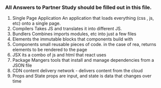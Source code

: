 ### All Answers to Partner Study should be filled out in this file.

1. Single Page Application
  An application that loads everything (css , js, etc) onto a single page.
2. Compilers
  Takes JS and translates it into different JS.
3. Bundlers
  Combines imports modules, etc into just a few files
4. Elements
  the immutable blocks that components build with
5. Components
  small reusable pieces of code. in the case of rea, returns elements to be rendered to the page
6. JSX
  its a combo of js and html that react uses
7. Package Mangers
  tools that install and manage dependencies
 from a JSON file
8. CDN
  content delivery network - delivers content from the cloud
9. Props and State
  props are input, and state is data that changes over time

